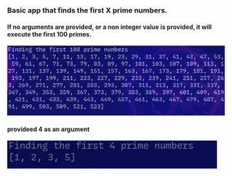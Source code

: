 ### Basic app that finds the first X prime numbers.

#### If no arguments are provided, or a non integer value is provided, it will execute the first 100 primes.
![100 prime numbers](100.png)

#### provideed 4 as an argument
![4 prime numbers](4.png)
